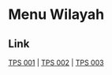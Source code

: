 # Menu Wilayah

## Link

[TPS 001](https://github.com/gigit-pemilu/pemilu-2024-75-gorontalo/tree/main/pileg-dpr/hitung-suara/sub/75-gorontalo/sub/03-bone-bolango/sub/17-bulawa/sub/2006-mamungaa-timur/sub/001-tps)
 | 
[TPS 002](https://github.com/gigit-pemilu/pemilu-2024-75-gorontalo/tree/main/pileg-dpr/hitung-suara/sub/75-gorontalo/sub/03-bone-bolango/sub/17-bulawa/sub/2006-mamungaa-timur/sub/002-tps)
 | 
[TPS 003](https://github.com/gigit-pemilu/pemilu-2024-75-gorontalo/tree/main/pileg-dpr/hitung-suara/sub/75-gorontalo/sub/03-bone-bolango/sub/17-bulawa/sub/2006-mamungaa-timur/sub/003-tps)

